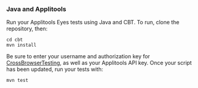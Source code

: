 ### Java and Applitools

Run your Applitools Eyes tests using Java and CBT. To run, clone the repository, then:

```
cd cbt
mvn install
```

Be sure to enter your username and authorization key for [CrossBrowserTesting](https://app.crossbrowsertesting.com/account), as well as your Applitools API key. Once your script has been updated, run your tests with:

```
mvn test
```